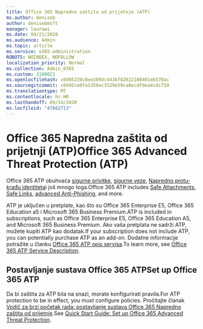 ```yaml
---
title: Office 365 Napredno zaštita od prijetnje (ATP)
ms.author: deniseb
author: denisebmsft
manager: laurawi
ms.date: 04/21/2020
ms.audience: Admin
ms.topic: article
ms.service: o365-administration
ROBOTS: NOINDEX, NOFOLLOW
localization_priority: Normal
ms.collection: Admin_O365
ms.custom: 3100021
ms.openlocfilehash: c6905238c8ee209dc443bf82022108401e0370ac
ms.sourcegitcommit: c6692ce0fa1358ec3529e59ca0ecdfdea4cdc759
ms.translationtype: MT
ms.contentlocale: hr-HR
ms.lasthandoff: 09/14/2020
ms.locfileid: "47662713"
---
```

# <a name="office-365-advanced-threat-protection-atp"></a><span data-ttu-id="64b92-102">Office 365 Napredna zaštita od prijetnji (ATP)</span><span class="sxs-lookup"><span data-stu-id="64b92-102">Office 365 Advanced Threat Protection (ATP)</span></span>

<span data-ttu-id="64b92-103">Office 365 ATP obuhvaća [sigurne privitke](https://docs.microsoft.com/microsoft-365/security/office-365-security/atp-safe-attachments), [sigurne veze](https://docs.microsoft.com/microsoft-365/security/office-365-security/atp-safe-links), [Napredno protu-krađu identiteta](https://docs.microsoft.com/microsoft-365/security/office-365-security/atp-anti-phishing)i još mnogo toga.</span><span class="sxs-lookup"><span data-stu-id="64b92-103">Office 365 ATP includes [Safe Attachments](https://docs.microsoft.com/microsoft-365/security/office-365-security/atp-safe-attachments), [Safe Links](https://docs.microsoft.com/microsoft-365/security/office-365-security/atp-safe-links), [advanced Anti-Phishing](https://docs.microsoft.com/microsoft-365/security/office-365-security/atp-anti-phishing), and more.</span></span> 

<span data-ttu-id="64b92-104">ATP je uključen u pretplate, kao što su Office 365 Enterprise E5, Office 365 Education a5 i Microsoft 365 Business Premium.</span><span class="sxs-lookup"><span data-stu-id="64b92-104">ATP is included in subscriptions, such as Office 365 Enterprise E5, Office 365 Education A5, and Microsoft 365 Business Premium.</span></span> <span data-ttu-id="64b92-105">Ako vaša pretplata ne sadrži ATP, možete kupiti ATP kao dodatak.</span><span class="sxs-lookup"><span data-stu-id="64b92-105">If your subscription does not include ATP, you can potentially purchase ATP as an add-on.</span></span> <span data-ttu-id="64b92-106">Dodatne informacije potražite u članku [Office 365 ATP opis servisa](https://docs.microsoft.com/office365/servicedescriptions/office-365-advanced-threat-protection-service-description).</span><span class="sxs-lookup"><span data-stu-id="64b92-106">To learn more, see [Office 365 ATP Service Description](https://docs.microsoft.com/office365/servicedescriptions/office-365-advanced-threat-protection-service-description).</span></span>

## <a name="set-up-office-365-atp"></a><span data-ttu-id="64b92-107">Postavljanje sustava Office 365 ATP</span><span class="sxs-lookup"><span data-stu-id="64b92-107">Set up Office 365 ATP</span></span>

<span data-ttu-id="64b92-108">Da bi zaštita za ATP bila na snazi, morate konfigurirati pravila.</span><span class="sxs-lookup"><span data-stu-id="64b92-108">For ATP protection to be in effect, you must configure policies.</span></span> <span data-ttu-id="64b92-109">Pročitajte članak [Vodič za brzi početak rada: postavljanje sustava Office 365 Napredno zaštita od prijetnje](https://docs.microsoft.com/office365/securitycompliance/checklist-atp-setup).</span><span class="sxs-lookup"><span data-stu-id="64b92-109">See [Quick Start Guide: Set up Office 365 Advanced Threat Protection](https://docs.microsoft.com/office365/securitycompliance/checklist-atp-setup).</span></span>

